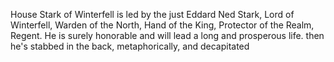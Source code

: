 House Stark of Winterfell is led by the just Eddard Ned Stark, Lord of
Winterfell, Warden of the North, Hand of the King, Protector of the Realm,
Regent.  He is surely honorable and will lead a long and prosperous life.
then he's stabbed in the back, metaphorically, and decapitated
